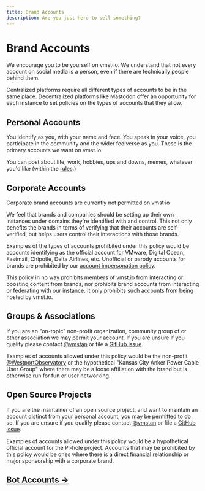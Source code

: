 ```yaml
---
title: Brand Accounts
description: Are you just here to sell something?
---
```


# Brand Accounts

We encourage you to be yourself on vmst·io. We understand that not every account on social media is a person, even if there are technically people behind them.

Centralized platforms require all different types of accounts to be in the same place.
Decentralized platforms like Mastodon offer an opportunity for each instance to set policies on the types of accounts that they allow.

## Personal Accounts

You identify as you, with your name and face. You speak in your voice, you participate in the community and the wider fediverse as you.
These is the primary accounts we want on vmst.io.

You can post about life, work, hobbies, ups and downs, memes, whatever you'd like (within the [rules](/rules).)

## Corporate Accounts

Corporate brand accounts are currently not permitted on vmst·io

We feel that brands and companies should be setting up their own instances under domains they're identified with and control.
This not only benefits the brands in terms of verifying that their accounts are self-verified, but helps users control their interactions with those brands.

Examples of the types of accounts prohibited under this policy would be accounts identifying as the official account for VMware, Digital Ocean, Fastmail, Chipotle, Delta Airlines, etc. Unofficial or parody accounts for brands are prohibited by our [account impersonation policy](/rules).

This policy in no way prohibits members of vmst.io from interacting or boosting content from brands, nor prohibits brand accounts from interacting or federating with our instance.
It only prohibits such accounts from being hosted by vmst.io.

## Groups & Associations

If you are an "on-topic" non-profit organization, community group of or other association we may permit your account. If you are unsure if you qualify please contact [@vmstan](https://vmst.io/@vmstan) or file a [GitHub issue](https://github.com/vmstan/vmstio/issues/new?assignees=&labels=&template=7-Other.yml).

Examples of accounts allowed under this policy would be the non-profit [@WestportObservatory](https://vmst.io/@WestportObservatory) or the hypothetical "Kansas City Anker Power Cable User Group" where there may be a loose affiliation with the brand but is otherwise run for fun or user networking.

## Open Source Projects

If you are the maintainer of an open source project, and want to maintain an account distinct from your personal account, you may be permitted to do so. If you are unsure if you qualify please contact [@vmstan](https://vmst.io/@vmstan) or file a [GitHub issue](https://github.com/vmstan/vmstio/issues/new?assignees=&labels=&template=7-Other.yml).

Examples of accounts allowed under this policy would be a hypothetical official account for the Pi-hole project. Accounts that may be prohibited by this policy would be ones where there is a direct financial relationship or major sponsorship with a corporate brand.

## [Bot Accounts →](/rules/bots)
